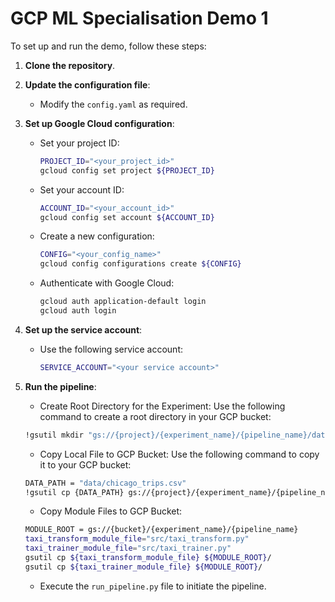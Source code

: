 # GCP ML Specialisation Demo 1

To set up and run the demo, follow these steps:

1. **Clone the repository**.

2. **Update the configuration file**:
   - Modify the `config.yaml` as required.

3. **Set up Google Cloud configuration**:
   - Set your project ID:
     ```bash
     PROJECT_ID="<your_project_id>"
     gcloud config set project ${PROJECT_ID}
     ```
   - Set your account ID:
     ```bash
     ACCOUNT_ID="<your_account_id>"
     gcloud config set account ${ACCOUNT_ID}
     ```
   - Create a new configuration:
     ```bash
     CONFIG="<your_config_name>"
     gcloud config configurations create ${CONFIG}
     ```
   - Authenticate with Google Cloud:
     ```bash
     gcloud auth application-default login
     gcloud auth login
     ```

4. **Set up the service account**:
   - Use the following service account:
     ```bash
     SERVICE_ACCOUNT="<your service account>"
     ```

5. **Run the pipeline**:
   - Create Root Directory for the Experiment:
   Use the following command to create a root directory in your GCP bucket:
   
   ```bash
   !gsutil mkdir "gs://{project}/{experiment_name}/{pipeline_name}/data" 
   ```
   - Copy Local File to GCP Bucket:
   Use the following command to copy it to your GCP bucket:
   
   ```bash
   DATA_PATH = "data/chicago_trips.csv"   
   !gsutil cp {DATA_PATH} gs://{project}/{experiment_name}/{pipeline_name}/data/data.csv
   ```
   - Copy Module Files to GCP Bucket:
   ```bash 
   MODULE_ROOT = gs://{bucket}/{experiment_name}/{pipeline_name}
   taxi_transform_module_file="src/taxi_transform.py"
   taxi_trainer_module_file="src/taxi_trainer.py"
   gsutil cp ${taxi_transform_module_file} ${MODULE_ROOT}/
   gsutil cp ${taxi_trainer_module_file} ${MODULE_ROOT}/   
   ```
   - Execute the `run_pipeline.py` file to initiate the pipeline. 
  

